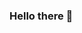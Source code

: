 ### Hello there 👋

<!--
**tinrupcic5/tinrupcic5** is a ✨ _special_ ✨ repository because its `README.md` (this file) appears on your GitHub profile.

🟪🟪⬛🟪


